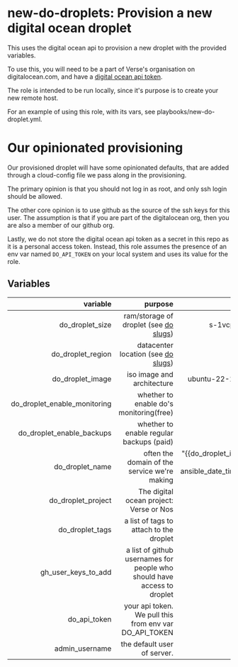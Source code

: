 # new-do-droplets: Provision a new digital ocean droplet

This uses the digital ocean api to provision a new droplet with the provided variables.

To use this, you will need to be a part of Verse's organisation on
digitalocean.com, and have a [digital ocean api
token](https://docs.digitalocean.com/reference/api/create-personal-access-token/).

The role is intended to be run locally, since it's purpose is to create your new
remote host.

For an example of using this role, with its vars, see
playbooks/new-do-droplet.yml.

# Our opinionated provisioning

Our provisioned droplet will have some opinionated defaults, that are added
through a cloud-config file we pass along in the provisioning.

The primary opinion is that you should not log in as root, and only ssh login
should be allowed.

The other core opinion is to use github as the source of the ssh keys for this
user. The assumption is that if you are part of the digitalocean org, then you
are also a member of our github org.

Lastly, we do not store the digital ocean api token as a secret in this repo as
it is a personal access token. Instead, this role assumes the presence of an env
var named `DO_API_TOKEN` on your local system and uses its value for the role.


## Variables

|                     variable |                                                                 purpose |                                              default |
|-----------------------------:|------------------------------------------------------------------------:|-----------------------------------------------------:|
|              do_droplet_size |      ram/storage of droplet (see [do slugs](https://slugs.do-api.dev/)) |                                          s-1vcpu-1gb |
|            do_droplet_region |          datacenter location (see [do slugs](https://slugs.do-api.dev)) |                                                 SFO3 |
|             do_droplet_image |                                              iso image and architecture |                                     ubuntu-22-10-x64 |
| do_droplet_enable_monitoring |                                 whether to enable do's monitoring(free) |                                                 true |
|    do_droplet_enable_backups |                                whether to enable regular backups (paid) |                                                false |
|              do_droplet_name |                            often the domain of the service we're making | "{{do_droplet_image + '.' ansible_date_time.date }}" |
|           do_droplet_project |                                 The digital ocean project: Verse or Nos |                                                Verse |
|              do_droplet_tags |                                 a list of tags to attach to the droplet |                                                 none |
|          gh_user_keys_to_add | a list of github usernames for people who should have access to droplet |                                                 none |
|                 do_api_token |                  your api token. We pull this from env var DO_API_TOKEN |                                                 none |
|               admin_username |                                             the default user of server. |                                                admin |
